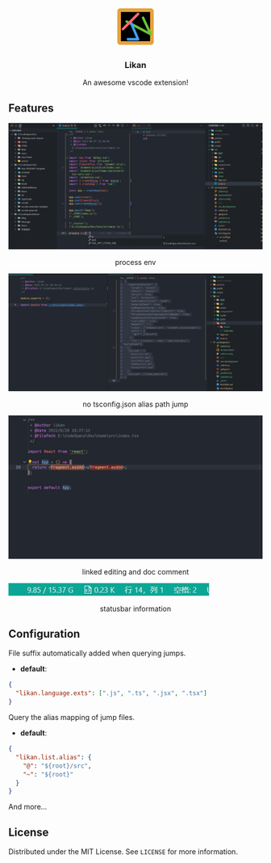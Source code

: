 <br />
<div align="center">
  <a href="https://github.com/lirkang/likan">
    <img src="public/images/likan.png" alt="Logo" width="80" height="80">
  </a>

  <h3 align="center">Likan</h3>

  <p align="center">
    An awesome vscode extension!
  </p>
</div>

## Features

![product-screenshot](public/images/screen-shot-base.png)

<p align="center">process env</p>

![product-screenshot](public/images/screen-shot-path.png)

<p align="center">no tsconfig.json alias path jump</p>

![product-screenshot](public/images/screen-shot-linked_editing.png)

<p align="center">linked editing and doc comment</p>

![product-screenshot](public/images/screen-shot-statusbar.png)

<p align="center">statusbar information</p>

## Configuration

File suffix automatically added when querying jumps.

- **default**:

```json
{
  "likan.language.exts": [".js", ".ts", ".jsx", ".tsx"]
}
```

Query the alias mapping of jump files.

- **default**:

```json
{
  "likan.list.alias": {
    "@": "${root}/src",
    "~": "${root}"
  }
}
```

And more...

## License

Distributed under the MIT License. See `LICENSE` for more information.

